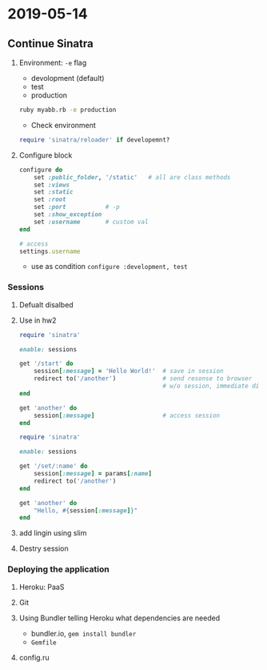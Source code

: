 # 2019-05-14

## Continue Sinatra

1. Environment: `-e` flag
    - devolopment (default)
    - test
    - production

    ``` sh
    ruby myabb.rb -e production
    ```

    - Check environment

    ``` ruby
    require 'sinatra/reloader' if developemnt?
    ```

1. Configure block

    ``` ruby
    configure do
        set :public_folder, '/static'   # all are class methods
        set :views
        set :static
        set :root
        set :port           # -p
        set :show_exception
        set :username       # custom val
    end

    # access
    settings.username
    ```

    - use as condition `configure :development, test`

### Sessions

1. Defualt disalbed

1. Use in hw2

    ``` ruby
    require 'sinatra'

    enable: sessions

    get '/start' do
        session[:message] = 'Hello World!'  # save in session
        redirect to('/another')             # send resonse to browser
                                            # w/o session, immediate dispose the info, until 
    end

    get 'another' do
        session[:message]                   # access session
    end
    ```

    ``` ruby
    require 'sinatra'

    enable: sessions

    get '/set/:name' do
        session[:message] = params[:name]
        redirect to('/another')
    end

    get 'another' do
        "Hello, #{session[:message]}"
    end
    ```

1. add lingin using slim

1. Destry session

### Deploying the application

1. Heroku: PaaS
 
1. Git

1. Using Bundler telling Heroku what dependencies are needed
    - bundler.io, `gem install bundler`        
    - `Gemfile`


1. config.ru